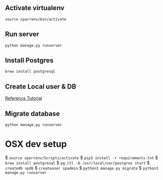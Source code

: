 ## Activate virtualenv
`source sparrenv/bin/activate`

## Run server
`python manage.py runserver`

## Install Postgres 
`brew install postgresql`

## Create Local user & DB 
[Reference Tutorial](https://www.digitalocean.com/community/tutorials/how-to-use-postgresql-with-your-django-application-on-ubuntu-14-04)

## Migrate database 
`python manage.py runserver`



# OSX dev setup
$ `source sparrenv/Scripts/activate`
$ `pip3 install -r requirements.txt`
$ `brew install postgresql`
$ `pg_ctl -D /usr/local/var/postgres start`
$ `createdb spdb`
$ `createuser spadmin`
$ `python3 manage.py migrate`
$ `python3 manage.py runserver`
